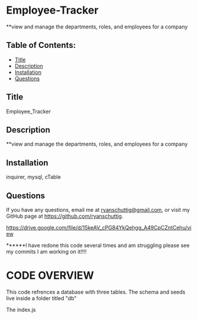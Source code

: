 # Employee-Tracker
**view and manage the departments, roles, and employees for a company

  ## Table of Contents:
  - [Title](#Title)
  - [Description](#Description)
  - [Installation](#Installation)
  - [Questions](#Questions)

  ## Title
  Employee_Tracker
  ## Description
 **view and manage the departments, roles, and employees for a company
  ## Installation
  inquirer, mysql, cTable
  ## Questions
  If you have any questions, email me at ryanschuttig@gmail.com, or visit my GitHub page at https://github.com/ryanschuttig.

  https://drive.google.com/file/d/15keAV_cPG84YkQehgg_A49CpCZntCehu/view

******I have redone this code several times and am struggling please see my commits I am working on it!!!!

# CODE OVERVIEW

This code refrences a database with three tables. The schema and seeds live inside a folder titled "db"

The index.js